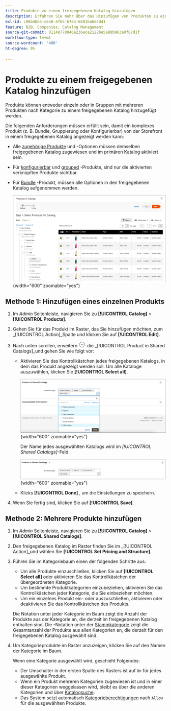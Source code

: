 ```yaml
---
title: Produkte zu einem freigegebenen Katalog hinzufügen
description: Erfahren Sie mehr über das Hinzufügen von Produkten zu einem freigegebenen Katalog, entweder einzeln oder in Gruppen nach Kategorie.
exl-id: c88b46b4-cea8-4f65-b7e4-6681bab64d41
feature: B2B, Companies, Catalog Management
source-git-commit: 01148770946a236ece2122be5a88b963a0f07d1f
workflow-type: tm+mt
source-wordcount: '400'
ht-degree: 0%

---
```


# Produkte zu einem freigegebenen Katalog hinzufügen

Produkte können entweder einzeln oder in Gruppen mit mehreren Produkten nach Kategorie zu einem freigegebenen Katalog hinzugefügt werden.

Die folgenden Anforderungen müssen erfüllt sein, damit ein komplexes Produkt (z. B. Bundle, Gruppierung oder Konfigurierbar) von der Storefront in einem freigegebenen Katalog angezeigt werden kann:

- Alle [zugehörige Produkte](../catalog/product-configurations.md) und -Optionen müssen demselben freigegebenen Katalog zugewiesen und im primären Katalog aktiviert sein.
- Für [konfigurierbar](../catalog/product-create-configurable.md) und [grouped](../catalog/product-create-grouped.md) -Produkte, sind nur die aktivierten verknüpften Produkte sichtbar.
- Für [Bundle](../catalog/product-create-bundle.md) -Produkt, müssen alle Optionen in den freigegebenen Katalog aufgenommen werden.

  ![Produkte für Katalog auswählen](./assets/shared-catalog-select-products-step-1.png){width="600" zoomable="yes"}

## Methode 1: Hinzufügen eines einzelnen Produkts

1. Im _Admin_ Seitenleiste, navigieren Sie zu **[!UICONTROL Catalog]** > **[!UICONTROL Products]**.

1. Gehen Sie für das Produkt im Raster, das Sie hinzufügen möchten, zum _[!UICONTROL Action]_Spalte und klicken Sie auf **[!UICONTROL Edit]**.

1. Nach unten scrollen, erweitern ![Erweiterungsauswahl](../assets/icon-display-expand.png) die _[!UICONTROL Product in Shared Catalogs]_und gehen Sie wie folgt vor:

   - Aktivieren Sie das Kontrollkästchen jedes freigegebenen Katalogs, in dem das Produkt angezeigt werden soll. Um alle Kataloge auszuwählen, klicken Sie **[!UICONTROL Select all]**.

     ![Produkt in freigegebenen Katalogen](./assets/shared-catalog-assign-from-product.png){width="600" zoomable="yes"}

     Der Name jedes ausgewählten Katalogs wird im _[!UICONTROL Shared Catalogs]_-Feld.

     ![Freigegebene Kataloge zugewiesen](./assets/shared-catalog-assigned.png){width="600" zoomable="yes"}

   - Klicks **[!UICONTROL Done]** , um die Einstellungen zu speichern.

1. Wenn Sie fertig sind, klicken Sie auf **[!UICONTROL Save]**.

## Methode 2: Mehrere Produkte hinzufügen

1. Im _Admin_ Seitenleiste, navigieren Sie zu **[!UICONTROL Catalog]** > **[!UICONTROL Shared Catalogs]**.

1. Den freigegebenen Katalog im Raster finden Sie im _[!UICONTROL Action]_und wählen Sie **[!UICONTROL Set Pricing and Structure]**.

1. Führen Sie im Kategoriebaum einen der folgenden Schritte aus:

   - Um alle Produkte einzuschließen, klicken Sie auf **[!UICONTROL Select all]** oder aktivieren Sie das Kontrollkästchen der übergeordneten Kategorie.
   - Um bestimmte Produktkategorien einzubeziehen, aktivieren Sie das Kontrollkästchen jeder Kategorie, die Sie einbeziehen möchten.
   - Um ein einzelnes Produkt ein- oder auszuschließen, aktivieren oder deaktivieren Sie das Kontrollkästchen des Produkts.

   Die Notation unter jeder Kategorie im Baum zeigt die Anzahl der Produkte aus der Kategorie an, die derzeit im freigegebenen Katalog enthalten sind. Die -Notation unter der [Stammkategorie](../catalog/category-root.md) zeigt die Gesamtanzahl der Produkte aus allen Kategorien an, die derzeit für den freigegebenen Katalog ausgewählt sind.

1. Um Kategorieprodukte im Raster anzuzeigen, klicken Sie auf den Namen der Kategorie im Baum.

   Wenn eine Kategorie ausgewählt wird, geschieht Folgendes:

   - Der Umschalter in der ersten Spalte des Rasters ist auf `On` für jedes ausgewählte Produkt.
   - Wenn ein Produkt mehreren Kategorien zugewiesen ist und in einer dieser Kategorien weggelassen wird, bleibt es über die anderen Kategorien und über [Katalogsuche](../catalog/search.md).
   - Das System setzt automatisch [Kategorieberechtigungen](../catalog/category-permissions.md) nach `Allow` für die ausgewählten Produkte.
